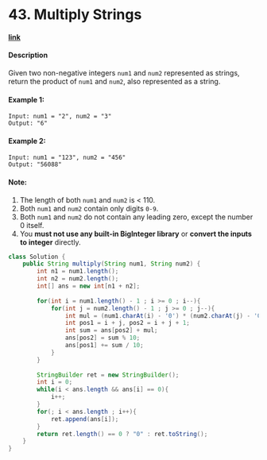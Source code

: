# 43. Multiply Strings

#### [link](https://leetcode.com/problems/multiply-strings/)

#### Description
Given two non-negative integers `num1` and `num2` represented as strings, return the product of `num1` and `num2`, also represented as a string.

#### Example 1:
```
Input: num1 = "2", num2 = "3"
Output: "6"
```
#### Example 2:
```
Input: num1 = "123", num2 = "456"
Output: "56088"
```

#### Note:
1. The length of both `num1` and `num2` is < 110.
2. Both `num1` and `num2` contain only digits `0-9`.
3. Both `num1` and `num2` do not contain any leading zero, except the number 0 itself.
4. You **must not use any built-in BigInteger library** or **convert the inputs to integer** directly.

```java 
class Solution {
    public String multiply(String num1, String num2) {
        int n1 = num1.length();
        int n2 = num2.length();
        int[] ans = new int[n1 + n2];
        
        for(int i = num1.length() - 1 ; i >= 0 ; i--){
            for(int j = num2.length() - 1 ; j >= 0 ; j--){
                int mul = (num1.charAt(i) - '0') * (num2.charAt(j) - '0');
                int pos1 = i + j, pos2 = i + j + 1;
                int sum = ans[pos2] + mul;
                ans[pos2] = sum % 10;
                ans[pos1] += sum / 10;
            }
        }
        
        StringBuilder ret = new StringBuilder();
        int i = 0;
        while(i < ans.length && ans[i] == 0){
            i++;
        }
        for(; i < ans.length ; i++){
            ret.append(ans[i]);
        }
        return ret.length() == 0 ? "0" : ret.toString();
    }
}
```